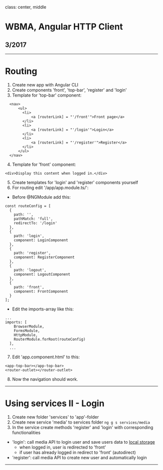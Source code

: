 class: center, middle

# WBMA, Angular HTTP Client

## 3/2017

---
# Routing

1. Create new app with Angular CLI
2. Create components 'front', 'top-bar', 'register' and 'login'
3. Template for 'top-bar' component:
```
  <nav>
      <ul>
        <li>
            <a [routerLink] = "'/front'">Front page</a>
        </li>
        <li>
            <a [routerLink] = "'/login'">Login</a>
        </li>
        <li>
            <a [routerLink] = "'/register'">Register</a>
        </li>
      </ul>
  </nav>
```
4. Template for 'front' component:
```
<div>Display this content when logged in.</div>
```
5. Create templates for 'login' and 'register' components yourself
6. For routing edit '/app/app.module.ts/':
- Before @NGModule add this:
```
const routeConfig = [
  {
    path: '',
    pathMatch: 'full',
    redirectTo: '/login'
  },
  {
    path: 'login',
    component: LoginComponent
  },
  {
    path: 'register',
    component: RegisterComponent
  },
  {
    path: 'logout',
    component: LogoutComponent
  },
  {
    path: 'front',
    component: FrontComponent
  }
];
```
- Edit the imports-array like this:
```
...
imports: [
    BrowserModule,
    FormsModule,
    HttpModule,
    RouterModule.forRoot(routeConfig)
  ],
  ...
```
7. Edit 'app.component.html' to this:
```
<app-top-bar></app-top-bar>
<router-outlet></router-outlet>
```
8. Now the navigation should work.

___

# Using services II - Login

1. Create new folder 'services' to 'app'-folder
2. Create new service 'media' to services folder ```ng g s services/media```
3. In the service create methods 'register' and 'login' with corresponding functionalities
- 'login': call media API to login user and save users data to [local storage](http://www.w3schools.com/html/html5_webstorage.asp)
    - when logged in, user is redirected to 'front'
    - if user has already logged in redirect to 'front' (autodirect)
- 'register': call media API to create new user and automatically login


---